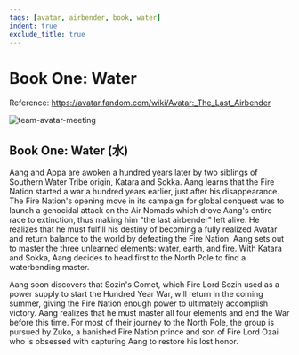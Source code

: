 ```yaml
---
tags: [avatar, airbender, book, water]
indent: true
exclude_title: true
---
```


# Book One: Water

Reference: https://avatar.fandom.com/wiki/Avatar:_The_Last_Airbender

![team-avatar-meeting](https://static.wikia.nocookie.net/avatar/images/a/a1/Team_Avatar_meeting.png)

<!-- truncate -->

## Book One: Water (水)

Aang and Appa are awoken a hundred years later by two siblings of Southern Water Tribe origin, Katara and Sokka. Aang learns that the Fire Nation started a war a hundred years earlier, just after his disappearance. The Fire Nation's opening move in its campaign for global conquest was to launch a genocidal attack on the Air Nomads which drove Aang's entire race to extinction, thus making him "the last airbender" left alive. He realizes that he must fulfill his destiny of becoming a fully realized Avatar and return balance to the world by defeating the Fire Nation. Aang sets out to master the three unlearned elements: water, earth, and fire. With Katara and Sokka, Aang decides to head first to the North Pole to find a waterbending master.

Aang soon discovers that Sozin's Comet, which Fire Lord Sozin used as a power supply to start the Hundred Year War, will return in the coming summer, giving the Fire Nation enough power to ultimately accomplish victory. Aang realizes that he must master all four elements and end the War before this time. For most of their journey to the North Pole, the group is pursued by Zuko, a banished Fire Nation prince and son of Fire Lord Ozai who is obsessed with capturing Aang to restore his lost honor.
